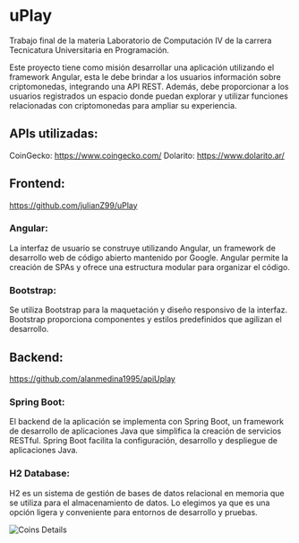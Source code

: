 # uPlay

Trabajo final de la materia Laboratorio de Computación IV de la carrera Tecnicatura Universitaria en Programación.  

  Este proyecto tiene como misión desarrollar una aplicación utilizando el framework Angular, esta le debe brindar a los usuarios información sobre criptomonedas, integrando una API REST. Además, debe proporcionar a los usuarios registrados un espacio donde puedan explorar y utilizar funciones relacionadas con criptomonedas para ampliar su experiencia.

## APIs utilizadas:
  CoinGecko: https://www.coingecko.com/
  Dolarito: https://www.dolarito.ar/

## Frontend:
https://github.com/julianZ99/uPlay

###  Angular:
La interfaz de usuario se construye utilizando Angular, un framework de desarrollo web de código abierto mantenido por Google. Angular permite la creación de SPAs y ofrece una estructura modular para organizar el código.
###  Bootstrap:
Se utiliza Bootstrap para la maquetación y diseño responsivo de la interfaz. Bootstrap proporciona componentes y estilos predefinidos que agilizan el desarrollo.
  
## Backend:
https://github.com/alanmedina1995/apiUplay

###  Spring Boot:
El backend de la aplicación se implementa con Spring Boot, un framework de desarrollo de aplicaciones Java que simplifica la creación de servicios RESTful. Spring Boot facilita la configuración, desarrollo y despliegue de aplicaciones Java.
###  H2 Database:
H2 es un sistema de gestión de bases de datos relacional en memoria que se utiliza para el almacenamiento de datos. Lo elegimos ya que es una opción ligera y conveniente para entornos de desarrollo y pruebas.

![Coins Details](https://github.com/julianZ99/uPlay/tree/master/src/assets/uplayCloins.png)
